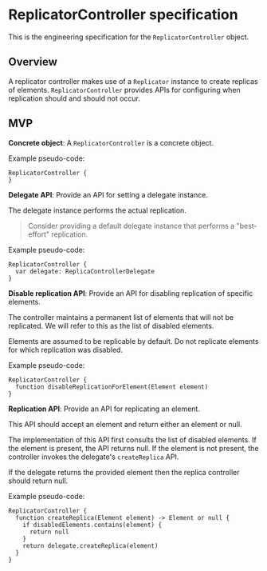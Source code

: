 # ReplicatorController specification

This is the engineering specification for the `ReplicatorController` object.

## Overview

A replicator controller makes use of a `Replicator` instance to create replicas of elements. `ReplicatorController` provides APIs for configuring when replication should and should not occur.

## MVP

**Concrete object**: A `ReplicatorController` is a concrete object.

Example pseudo-code:

    ReplicatorController {
    }

**Delegate API**: Provide an API for setting a delegate instance.

The delegate instance performs the actual replication.

> Consider providing a default delegate instance that performs a "best-effort" replication.

Example pseudo-code:

    ReplicatorController {
      var delegate: ReplicaControllerDelegate
    }

**Disable replication API**: Provide an API for disabling replication of specific elements.

The controller maintains a permanent list of elements that will not be replicated. We will refer to this as the list of disabled elements.

Elements are assumed to be replicable by default. Do not replicate elements for which replication was disabled.

Example pseudo-code:

    ReplicatorController {
      function disableReplicationForElement(Element element)
    }

**Replication API**: Provide an API for replicating an element.

This API should accept an element and return either an element or null.

The implementation of this API first consults the list of disabled elements. If the element is present, the API returns null. If the element is not present, the controller invokes the delegate's `createReplica` API.

If the delegate returns the provided element then the replica controller should return null.

Example pseudo-code:

    ReplicatorController {
      function createReplica(Element element) -> Element or null {
        if disabledElements.contains(element) {
          return null
        }
        return delegate.createReplica(element)
      }
    }
